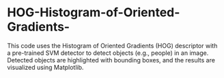 # HOG-Histogram-of-Oriented-Gradients-
This code uses the Histogram of Oriented Gradients (HOG) descriptor with a pre-trained SVM detector to detect objects (e.g., people) in an image. Detected objects are highlighted with bounding boxes, and the results are visualized using Matplotlib.
